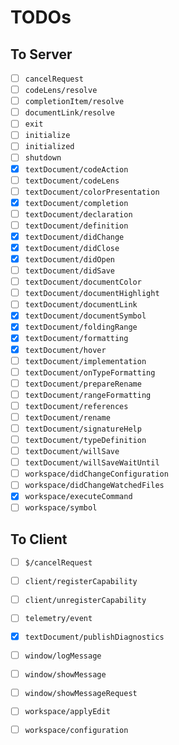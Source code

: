 # TODOs

## To Server

- [ ] `cancelRequest`
- [ ] `codeLens/resolve`
- [ ] `completionItem/resolve`
- [ ] `documentLink/resolve`
- [ ] `exit`
- [ ] `initialize`
- [ ] `initialized`
- [ ] `shutdown`
- [x] `textDocument/codeAction`
- [ ] `textDocument/codeLens`
- [ ] `textDocument/colorPresentation`
- [x] `textDocument/completion`
- [ ] `textDocument/declaration`
- [ ] `textDocument/definition`
- [x] `textDocument/didChange`
- [x] `textDocument/didClose`
- [x] `textDocument/didOpen`
- [ ] `textDocument/didSave`
- [ ] `textDocument/documentColor`
- [ ] `textDocument/documentHighlight`
- [ ] `textDocument/documentLink`
- [x] `textDocument/documentSymbol`
- [x] `textDocument/foldingRange`
- [x] `textDocument/formatting`
- [x] `textDocument/hover`
- [ ] `textDocument/implementation`
- [ ] `textDocument/onTypeFormatting`
- [ ] `textDocument/prepareRename`
- [ ] `textDocument/rangeFormatting`
- [ ] `textDocument/references`
- [ ] `textDocument/rename`
- [ ] `textDocument/signatureHelp`
- [ ] `textDocument/typeDefinition`
- [ ] `textDocument/willSave`
- [ ] `textDocument/willSaveWaitUntil`
- [ ] `workspace/didChangeConfiguration`
- [ ] `workspace/didChangeWatchedFiles`
- [x] `workspace/executeCommand`
- [ ] `workspace/symbol`

## To Client

- [ ] `$/cancelRequest`
- [ ] `client/registerCapability`
- [ ] `client/unregisterCapability`
- [ ] `telemetry/event`
- [x] `textDocument/publishDiagnostics`
- [ ] `window/logMessage`
- [ ] `window/showMessage`
- [ ] `window/showMessageRequest`
- [ ] `workspace/applyEdit`
- [ ] `workspace/configuration`


